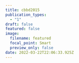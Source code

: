 ```yaml
---
title: cbbd2015
publication_types:
  - "1"
draft: false
featured: false
image:
  filename: featured
  focal_point: Smart
  preview_only: false
date: 2022-03-22T22:06:33.925Z
---
```

